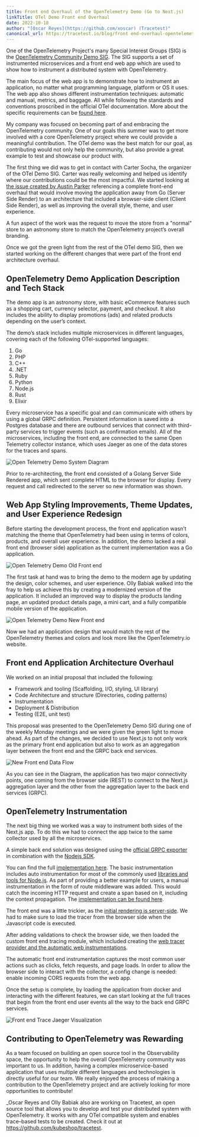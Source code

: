 ```yaml
---
title: Front end Overhaul of the OpenTelemetry Demo (Go to Next.js)
linkTitle: OTel Demo Front end Overhaul
date: 2022-10-18
author: "[Oscar Reyes](https://github.com/xoscar) (Tracetest)"
canonical_url: https://tracetest.io/blog/front end-overhaul-opentelemetry-demo
---
```


One of the OpenTelemetry Project's many Special Interest Groups (SIG) is the
[OpenTelemetry Community Demo SIG](https://github.com/open-telemetry/opentelemetry-demo).
The SIG supports a set of instrumented microservices and a front end web app
which are used to show how to instrument a distributed system with OpenTelemetry.

The main focus of the web app is to demonstrate how to instrument an application,
no matter what programming language, platform or OS it uses. The web app also
shows different instrumentation techniques: automatic and manual, metrics,
and baggage. All while following the standards and conventions proscribed
in the official OTel documentation. More about the specific requirements can be
[found here](https://github.com/open-telemetry/opentelemetry-demo/tree/main/docs/requirements).

My company was focused on becoming part of and embracing the OpenTelemetry
community. One of our goals this summer was to get more involved with a core
OpenTelemetry project where we could provide a meaningful contribution.
The OTel demo was the best match for our goal, as contributing would not
only help the community, but also provide a great example to test
and showcase our product with.

The first thing we did was to get in contact with Carter Socha, the organizer of
the OTel Demo SIG. Carter was really welcoming and helped us identify where our
contributions could be the most impactful. We started looking at
[the issue created by Austin Parker](https://github.com/open-telemetry/opentelemetry-demo/issues/39)
referencing a complete front-end overhaul that would involve moving the
application away from Go (Server Side Render) to an architecture that included a browser-side
client (Client Side Render), as well as improving the overall style, theme, and user
experience.

A fun aspect of the work was the request to move the store from a "normal" store
to an astronomy store to match the OpenTelemetry project’s overall branding.

Once we got the green light from the rest of the OTel demo SIG,
then we started working on the different changes that were part
of the front end architecture overhaul.

## OpenTelemetry Demo Application Description and Tech Stack

The demo app is an astronomy store, with basic eCommerce features such as a
shopping cart, currency selector, payment, and checkout. It also includes
the ability to display promotions (ads) and related products depending on
the user’s context.

The demo’s stack includes multiple microservices in different languages,
covering each of the following OTel-supported languages:

1. Go
2. PHP
3. C++
4. .NET
5. Ruby
6. Python
7. Node.js
8. Rust
9. Elixir

Every microservice has a specific goal and can communicate with others by using
a global GRPC definition. Persistent information is saved into a Postgres
database and there are outbound services that connect with third-party services
to trigger events (such as confirmation emails). All of the microservices,
including the front end, are connected to the same Open Telemetry collector
instance, which uses Jaeger as one of the data stores for the traces and spans.

![Open Telemetry Demo System Diagram](system-diagram.png)

Prior to re-architecting, the front end consisted of a Golang Server Side Rendered app,
which sent complete HTML to the browser for display. Every request and call
redirected to the server so new information was shown.

## Web App Styling Improvements, Theme Updates, and User Experience Redesign

Before starting the development process, the front end application wasn’t
matching the theme that OpenTelemetry had been using in terms of colors,
products, and overall user experience. In addition, the demo lacked a real
front end (browser side) application as the current implementation was a Go
application.

![Open Telemetry Demo Old Front end](old-design.png)

The first task at hand was to bring the demo to the modern age by updating the
design, color schemes, and user experience. Olly Babiak walked into the fray to
help us achieve this by creating a modernized version of the application. It
included an improved way to display the products landing page, an updated
product details page, a mini cart, and a fully compatible mobile version of the
application.

![Open Telemetry Demo New Front end](new-design.png)

Now we had an application design that would match the rest of the OpenTelemetry
themes and colors and look more like the OpenTelemetry.io website.

## Front end Application Architecture Overhaul

We worked on an initial proposal that included the following:

- Framework and tooling (Scaffolding, I/O, styling, UI library)
- Code Architecture and structure (Directories, coding patterns)
- Instrumentation
- Deployment & Distribution
- Testing (E2E, unit test)

This proposal was presented to the OpenTelemetry Demo SIG during one of the
weekly Monday meetings and we were given the green light to move ahead. As part
of the changes, we decided to use Next.js to not only work as the primary
front end application but also to work as an aggregation layer between the
front end and the GRPC back end services.

![New Front end Data Flow](data-flow.png)

As you can see in the Diagram, the application has two major connectivity
points, one coming from the browser side (REST) to connect to the Next.js
aggregation layer and the other from the aggregation layer to the back end
services (GRPC).

## OpenTelemetry Instrumentation

The next big thing we worked was a way to instrument both sides of
the Next.js app. To do this we had to connect the app twice to the
same collector used by all the microservices.

A simple back end solution was designed using the
[official GRPC exporter](https://www.npmjs.com/package/@opentelemetry/exporter-trace-otlp-grpc)
in combination with the
[Nodejs SDK](https://www.npmjs.com/package/@opentelemetry/sdk-node).

You can find the full
[implementation here](https://github.com/open-telemetry/opentelemetry-demo/blob/main/src/frontend/utils/telemetry/Instrumentation.js).
The basic instrumentation includes auto instrumentation for most of the commonly
used
[libraries and tools for Node.js](https://www.npmjs.com/package/@opentelemetry/auto-instrumentations-node).
As part of providing a better example for users, a manual instrumentation in the
form of route middleware was added. This would catch the incoming HTTP
request and create a span based on it, including the context propagation. The
[implementation can be found here](https://github.com/open-telemetry/opentelemetry-demo/blob/main/src/frontend/utils/telemetry/InstrumentationMiddleware.ts).

The front end was a little trickier, as the
[initial rendering is server-side](https://nextjs.org/learn/foundations/how-nextjs-works/rendering).
We had to make sure to load the tracer from the browser side when
the Javascript code is executed.

After adding validations to check the browser side, we then loaded the custom
front end tracing module, which included creating the
[web tracer provider and the automatic web instrumentations](https://github.com/open-telemetry/opentelemetry-demo/blob/main/src/frontend/utils/telemetry/FrontendTracer.ts).

The automatic front end instrumentation captures the most common user actions such as clicks,
fetch requests, and page loads. In order to allow the browser side to interact with the collector,
a config change is needed: enable incoming CORS requests from the web app.

Once the setup is complete, by loading the application from docker and
interacting with the different features, we can start looking at the full traces
that begin from the front end user events all the way to the back end GRPC
services.

![Front end Trace Jaeger Visualization](jaeger.png)

## Contributing to OpenTelemetry was Rewarding

As a team focused on building an open source tool in the Observability space,
the opportunity to help the overall OpenTelemetry community was important to us.
In addition, having a complex microservice-based application that uses multiple
different languages and technologies is directly useful for our team. We really
enjoyed the process of making a contribution to the OpenTelemetry project and
are actively looking for more opportunities to contribute!

_Oscar Reyes and Olly Babiak also are working on Tracetest, an open source tool
that allows you to develop and test your distributed system with OpenTelemetry.
It works with any OTel compatible system and enables trace–based tests to be
created. Check it out at <https://github.com/kubeshop/tracetest>.
